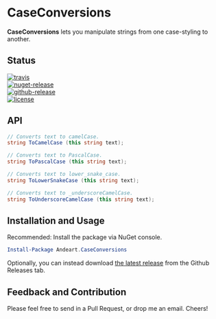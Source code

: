 # CaseConversions

**CaseConversions** lets you manipulate strings from one case-styling to another.

## Status
[![travis](https://img.shields.io/travis/andeart/CaseConversions.svg)](https://travis-ci.org/andeart/CaseConversions)<br />
[![nuget-release](https://img.shields.io/nuget/v/Andeart.CaseConversions.svg)](https://www.nuget.org/packages/Andeart.CaseConversions)<br />
[![github-release](https://img.shields.io/github/release/andeart/CaseConversions.svg)](https://github.com/andeart/CaseConversions/releases/latest)<br/>
[![license](https://img.shields.io/github/license/andeart/CaseConversions.svg)](https://github.com/andeart/CaseConversions/blob/master/LICENSE.md)

## API
```csharp
// Converts text to camelCase.
string ToCamelCase (this string text);

// Converts text to PascalCase.
string ToPascalCase (this string text);

// Converts text to lower_snake_case.
string ToLowerSnakeCase (this string text);

// Converts text to _underscoreCamelCase.
string ToUnderscoreCamelCase (this string text);
```

## Installation and Usage
Recommended: Install the package via NuGet console.
```powershell
Install-Package Andeart.CaseConversions
```
Optionally, you can instead download [the latest release](https://github.com/andeart/JsonButler/releases/latest) from the Github Releases tab.

## Feedback and Contribution
Please feel free to send in a Pull Request, or drop me an email. Cheers!

